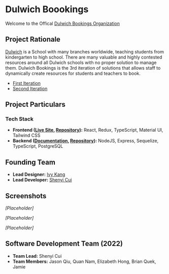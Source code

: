 # Dulwich Boookings
Welcome to the Offical [Dulwich Bookings Organization](https://www.ivykang.com/uiux/dcb-bookings)

## Project Rationale
[Dulwich](https://www.dulwich.org/) is a School with many branches worldwide, teaching students from kindergarten to high school. There are many valuable and highly contested resources around all Dulwich schools with no proper solution to manage them. Dulwich Bookings is the 3rd iteration of solutions that allows staff to dynamically create resources for students and teachers to book.
* [First Iteration](https://se21bookings.github.io/)
* [Second Iteration](https://shenyicui.github.io/dcbbookings)

## Project Particulars
### Tech Stack
* **Frontend ([Live Site](), [Repository]()):** React, Redux, TypeScript, Material UI, Tailwind CSS
* **Backend ([Documentation](), [Repository]()):** NodeJS, Express, Sequelize, TypeScript, PostgreSQL

## Founding Team
* **Lead Designer:** [Ivy Kang](https://www.ivykang.com/)
* **Lead Developer:** [Shenyi Cui](https://github.com/ShenyiCui)

## Screenshots
_\[Placeholder\]_

_\[Placeholder\]_

_\[Placeholder\]_

## Software Development Team (2022)
* **Team Lead:** Shenyi Cui
* **Team Members:** Jason Qiu, Quan Nam, Elizabeth Hong, Brian Quek, Jamie
